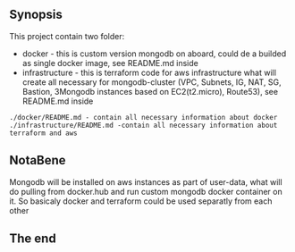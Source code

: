 ## Synopsis

This project contain two folder: 

* docker - this is custom version mongodb on aboard, could de a builded as single docker image, see README.md inside
* infrastructure - this is terraform code for aws infrastructure what will create all necessary for mongodb-cluster (VPC, Subnets, IG, NAT, SG, Bastion, 3Mongodb instances based on EC2(t2.micro), Route53), see README.md inside

```
./docker/README.md - contain all necessary information about docker
./infrastructure/README.md -contain all necessary information about terraform and aws
```

## NotaBene

Mongodb will be installed on aws instances as part of user-data, what will do pulling from docker.hub and run custom mongodb docker container on it. So basicaly docker and terraform could be used separatly from each other

## The end

